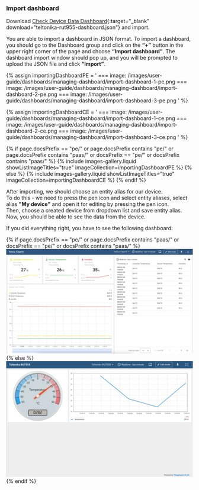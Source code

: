 ### Import dashboard

Download [Check Device Data Dashboard](/docs/devices-library/resources/dashboards/ready-to-go-devices/temco-tstat10-dashboard.json){:target="_blank" download="teltonika-rut955-dashboard.json"} and import.

You are able to import a dashboard in JSON format. To import a dashboard, you should go to the Dashboard group and click
 on the **“+”** button in the upper right corner of the page and choose **“Import dashboard”**. The dashboard import window 
should pop up, and you will be prompted to upload the JSON file and click **“Import”**.

{% assign importingDashboardPE = '
    ===
        image: /images/user-guide/dashboards/managing-dashboard/import-dashboard-1-pe.png
    ===
        image: /images/user-guide/dashboards/managing-dashboard/import-dashboard-2-pe.png
    ===
        image: /images/user-guide/dashboards/managing-dashboard/import-dashboard-3-pe.png
    '
%}

{% assign importingDashboardCE = '
    ===
        image: /images/user-guide/dashboards/managing-dashboard/import-dashboard-1-ce.png
    ===
        image: /images/user-guide/dashboards/managing-dashboard/import-dashboard-2-ce.png
    ===
        image: /images/user-guide/dashboards/managing-dashboard/import-dashboard-3-ce.png
    '
%}

{% if page.docsPrefix == "pe/" or page.docsPrefix contains "pe/" or page.docsPrefix contains "paas/" or docsPrefix == "pe/" or docsPrefix contains "paas/" %}
    {% include images-gallery.liquid showListImageTitles="true" imageCollection=importingDashboardPE %}
{% else %}
    {% include images-gallery.liquid showListImageTitles="true" imageCollection=importingDashboardCE %}
{% endif %}

After importing, we should choose an entity alias for our device.  
To do this - we need to press the pen icon and select entity aliases, select alias **"My device"** and open it for editing by pressing the pen icon.    
Then, choose a created device from dropdown list and save entity alias. Now, you should be able to see the data from the device. 

If you did everything right, you have to see the following dashboard:

{% if page.docsPrefix == "pe/" or page.docsPrefix contains "paas/" or docsPrefix == "pe/" or docsPrefix contains "paas/" %}
![imagePe](/images/devices-library/ready-to-go-devices/temco-tstat10/temco-tstat10-dashboard-pe.png)
{% else %}  
![imageCe](/images/devices-library/ready-to-go-devices/teltonika-rut955/teltonika-dashboard-ce.png)
{% endif %}
